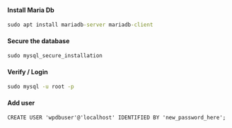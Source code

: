 #### Install Maria Db
```cmd
sudo apt install mariadb-server mariadb-client
```

#### Secure the database 
```cmd
sudo mysql_secure_installation
```

#### Verify / Login 
```cmd
sudo mysql -u root -p
```

#### Add user 
```cmd
CREATE USER 'wpdbuser'@'localhost' IDENTIFIED BY 'new_password_here';
```